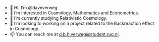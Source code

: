 - 👋 Hi, I’m @daveverweg
- 👀 I’m interested in Cosmology, Mathematics and Econometrics.
- 🌱 I’m currently studying Relativistic Cosmology.
- 💞️ I’m looking to working on a project related to the Backreaction effect in Cosmology.
- 📫 You can reach me at d.b.h.verweg@student.rug.nl.
